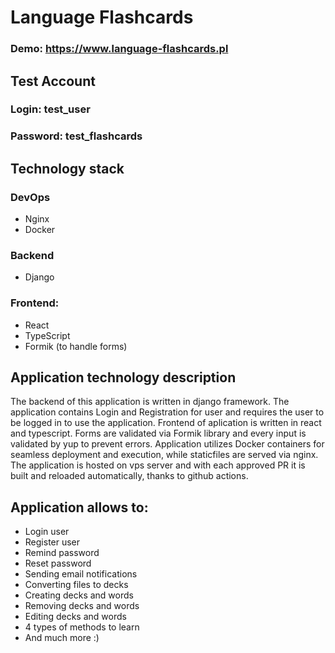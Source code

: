 # Language Flashcards

### Demo: https://www.language-flashcards.pl
## Test Account

### Login: test_user
### Password: test_flashcards
## Technology stack

### DevOps
- Nginx
- Docker
### Backend 
- Django
### Frontend:
- React
- TypeScript
- Formik (to handle forms)

## Application technology description

The backend of this application is written in django framework. The application contains Login and Registration for user and requires the user to be logged in to use the application. Frontend of aplication is written in react and typescript. Forms are validated via Formik library and every input is validated by yup to prevent errors. Application utilizes Docker containers for seamless deployment and execution, while staticfiles are served via nginx. The application is hosted on vps server and with each approved PR it is built and reloaded automatically, thanks to github actions.


## Application allows to:

- Login user
- Register user
- Remind password
- Reset password
- Sending email notifications
- Converting files to decks
- Creating decks and words
- Removing decks and words
- Editing decks and words
- 4 types of methods to learn
- And much more :)

